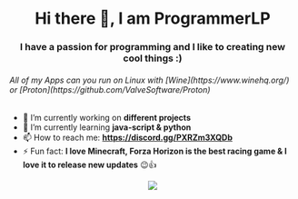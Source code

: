 <h1 align="center">Hi there 👋, I am ProgrammerLP</h1>
<h3 align="center">I have a passion for programming and I like to creating new cool things :)</h3>

<h6>All of my Apps can you run on Linux with [Wine](https://www.winehq.org/) or [Proton](https://github.com/ValveSoftware/Proton)</h6>

- 🔭 I’m currently working on **different projects**
- 🌱 I’m currently learning **java-script & python**
- 📫 How to reach me: **https://discord.gg/PXRZm3XQDb**
- ⚡ Fun fact: **I love Minecraft, Forza Horizon is the best racing game & I love it to release new updates** 😉👍

<p align="center"><img align="center" src="https://github-readme-stats.vercel.app/api/top-langs/?username=programmerlp&layout=compact&theme=dark"</p>

<!--
**ProgrammerLP/ProgrammerLP** is a ✨ _special_ ✨ repository because its `README.md` (this file) appears on your GitHub profile.

Here are some ideas to get you started:

- 🔭 I’m currently working on ...
- 🌱 I’m currently learning ...
- 👯 I’m looking to collaborate on ...
- 🤔 I’m looking for help with ...
- 💬 Ask me about ...
- 📫 How to reach me: ...
- 😄 Pronouns: ...
- ⚡ Fun fact: ...
-->
